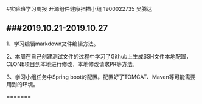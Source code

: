 
#实验班学习周报
开源组件健康扫描小组   1900022735   吴腾达

###2019.10.21-2019.10.27
---

1、学习编辑markdown文件编辑方法。

2、本周在自己创建测试文件的过程中学习了Github上生成SSH文件本地配置，CLONE项目到本地进行修改，本地修改请求PR等方法。

3、学习小组任务中Spring boot的配置。配置好了TOMCAT、Maven等可能需要用到的环境。


=======


